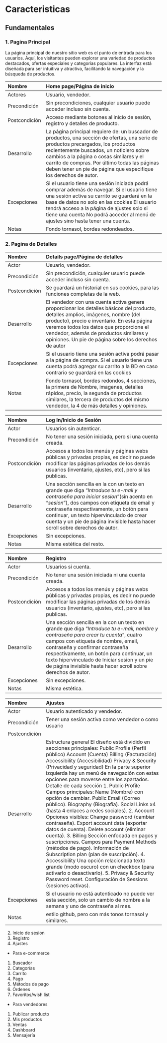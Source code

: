 # Caracteristicas

## Fundamentales

### 1. Pagina Principal

La página principal de nuestro sitio web es el punto de entrada para
los usuarios. Aquí, los visitantes pueden explorar una variedad de
productos destacados, ofertas especiales y categorías populares.
La interfaz está diseñada para ser intuitiva y atractiva, facilitando
la navegación y la búsqueda de productos.

| Nombre        | Home page/Página de inicio                                                                                                                                                                                                                                                                                                                      |
|:--------------|:------------------------------------------------------------------------------------------------------------------------------------------------------------------------------------------------------------------------------------------------------------------------------------------------------------------------------------------------|
| Actores       | Usuario, vendedor.                                                                                                                                                                                                                                                                                                                              |
| Precondición  | Sin precondiciones, cualquier usuario puede acceder incluso sin cuenta.                                                                                                                                                                                                                                                                         |
| Postcondición | Acceso mediante botones al inicio de sesión, registro y detalles de producto.                                                                                                                                                                                                                                                                   |
| Desarrollo    | La página principal requiere de: un buscador de productos, una sección de ofertas, una serie de productos precargados, los productos recientemente buscados, un noticiero sobre cambios a la página o cosas similares y el carrito de compras. Por último todas las páginas deben tener un pie de página que especifique los derechos de autor. |
| Excepciones   | Si el usuario tiene una sesión iniciada podrá comprar además de navegar. Si el usuario tiene una sesión activa su carrito se guardará en la base de datos no solo en las cookies El usuario tendrá acceso a la página de ajustes solo si tiene una cuenta No podrá acceder al menú de ajustes sino hasta tener una cuenta.                      |
| Notas         | Fondo tornasol, bordes redondeados.                                                                                                                                                                                                                                                                                                             |

### 2. Pagina de Detalles

| Nombre        | Details page/Página de detalles                                                                                                                                                                                                                                                                                              |
|:--------------|:-----------------------------------------------------------------------------------------------------------------------------------------------------------------------------------------------------------------------------------------------------------------------------------------------------------------------------|
| Actor         | Usuario, vendedor.                                                                                                                                                                                                                                                                                                           |
| Precondición  | Sin precondición, cualquier usuario puede acceder incluso sin cuenta.                                                                                                                                                                                                                                                        |
| Postcondición | Se guardará un historial en sus cookies, para las funciones completas de la web.                                                                                                                                                                                                                                             |
| Desarrollo    | El vendedor con una cuenta activa genera proporcionar los detalles básicos del producto, detalles amplios, imágenes, nombre (del producto), precio e inventario. En esta página veremos todos los datos que proporcione el vendedor, además de productos similares y opiniones. Un pie de página sobre los derechos de autor |
| Excepciones   | Si el usuario tiene una sesión activa podrá pasar a la página de compra. Si el usuario tiene una cuenta podrá agregar su carrito a la BD en caso contrario se guardará en las cookies                                                                                                                                        |
| Notas         | Fondo tornasol, bordes redondos, 4 secciones, la primera de Nombre, imagenes, detalles rápidos, precio, la segunda de productos similares, la tercera de productos del mismo vendedor, la 4 de más detalles y opiniones.                                                                                                     |

| Nombre        | Log In/Inicio de Sesión                                                                                                                                                                                                                                                                                                                                 |
|:--------------|:--------------------------------------------------------------------------------------------------------------------------------------------------------------------------------------------------------------------------------------------------------------------------------------------------------------------------------------------------------|
| Actor         | Usuarios sin autenticar.                                                                                                                                                                                                                                                                                                                                |
| Precondición  | No tener una sesión iniciada, pero si una cuenta creada.                                                                                                                                                                                                                                                                                                |
| Postcondición | Accesos a todos los menús y páginas webs públicas y privadas propias, es decir no puede modificar las páginas privadas de los demás usuarios (inventario, ajustes, etc), pero si las publicas.                                                                                                                                                          |
| Desarrollo    | Una sección sencilla en la con un texto en grande que diga “*Introduce tu e-mail y contraseña para iniciar sesion*”(sin acento en “*sesion*”), dos campos con etiqueta de email y contraseña respectivamente, un botón para continuar, un texto hipervinculado de crear cuenta y un pie de página invisible hasta hacer scroll sobre derechos de autor. |
| Excepciones   | Sin excepciones.                                                                                                                                                                                                                                                                                                                                        |
| Notas         | Misma estética del resto.                                                                                                                                                                                                                                                                                                                               |

| Nombre        | Registro                                                                                                                                                                                                                                                                                                                                                                  |
|:--------------|:--------------------------------------------------------------------------------------------------------------------------------------------------------------------------------------------------------------------------------------------------------------------------------------------------------------------------------------------------------------------------|
| Actor         | Usuarios si cuenta.                                                                                                                                                                                                                                                                                                                                                       |
| Precondición  | No tener una sesión iniciada ni una cuenta creada.                                                                                                                                                                                                                                                                                                                        |
| Postcondición | Accesos a todos los menús y páginas webs públicas y privadas propias, es decir no puede modificar las páginas privadas de los demás usuarios (inventario, ajustes, etc), pero si las publicas.                                                                                                                                                                            |
| Desarrollo    | Una sección sencilla en la con un texto en grande que diga “*Introduce tu e-mail, nombre y contraseña para crear tu cuenta*”, cuatro campos con etiqueta de nombre, email, contraseña y confirmar contraseña respectivamente, un botón para continuar, un texto hipervinculado de Iniciar sesion y un pie de página invisible hasta hacer scroll sobre derechos de autor. |
| Excepciones   | Sin excepciones.                                                                                                                                                                                                                                                                                                                                                          |
| Notas         | Misma estética.                                                                                                                                                                                                                                                                                                                                                           |

| Nombre        | Ajustes                                                                                                                                                                                                                                                                                                                                                                                                                                                                                                                                                                                                                                                                                                                                                                                                                                                                                                                                                                                                                                                                          |
|:--------------|:---------------------------------------------------------------------------------------------------------------------------------------------------------------------------------------------------------------------------------------------------------------------------------------------------------------------------------------------------------------------------------------------------------------------------------------------------------------------------------------------------------------------------------------------------------------------------------------------------------------------------------------------------------------------------------------------------------------------------------------------------------------------------------------------------------------------------------------------------------------------------------------------------------------------------------------------------------------------------------------------------------------------------------------------------------------------------------|
| Actor         | Usuario autenticado y vendedor.                                                                                                                                                                                                                                                                                                                                                                                                                                                                                                                                                                                                                                                                                                                                                                                                                                                                                                                                                                                                                                                  |
| Precondición  | Tener una sesión activa como vendedor o como usuario                                                                                                                                                                                                                                                                                                                                                                                                                                                                                                                                                                                                                                                                                                                                                                                                                                                                                                                                                                                                                             |
| Postcondición |                                                                                                                                                                                                                                                                                                                                                                                                                                                                                                                                                                                                                                                                                                                                                                                                                                                                                                                                                                                                                                                                                  |
| Desarrollo    | Estructura general El diseño está dividido en secciones principales: Public Profile (Perfil público) Account (Cuenta) Billing (Facturación) Accessibility (Accesibilidad) Privacy & Security (Privacidad y seguridad) En la parte superior izquierda hay un menú de navegación con estas opciones para moverse entre los apartados. Detalle de cada sección 1\. Public Profile Campos principales: Name (Nombre) con opción de cambiar. Public Email (Correo público). Biography (Biografía). Social Links x4 (hasta 4 enlaces a redes sociales). 2\. Account Opciones visibles: Change password (cambiar contraseña). Export account data (exportar datos de cuenta). Delete account (eliminar cuenta). 3\. Billing Sección enfocada en pagos y suscripciones. Campos para Payment Methods (métodos de pago). Información de Subscription plan (plan de suscripción). 4\. Accessibility Una opción relacionada texto grande (modo oscuro) con un checkbox (para activarlo o desactivarlo). 5\. Privacy & Security Password reset. Configuración de Sessions (sesiones activas). |
| Excepciones   | Si el usuario no está autenticado no puede ver esta sección, solo un cambio de nombre a la semana y uno de contraseña al mes.                                                                                                                                                                                                                                                                                                                                                                                                                                                                                                                                                                                                                                                                                                                                                                                                                                                                                                                                                    |
| Notas         | estilo github, pero con más tonos tornasol y similares.                                                                                                                                                                                                                                                                                                                                                                                                                                                                                                                                                                                                                                                                                                                                                                                                                                                                                                                                                                                                                          |


2. Inicio de sesion
3. Registro
4. Ajustes

- Para e-commerce

1. Buscador
2. Categorías
3. Carrito
4. Pago
5. Métodos de pago
6. Órdenes
7. Favoritos/wish list

- Para vendedores

1. Publicar producto
2. Mis productos
3. Ventas
4. Dashboard
5. Mensajería
